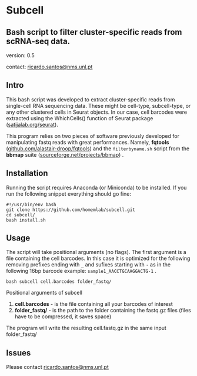 # Subcell
Bash script to filter cluster-specific reads from scRNA-seq data.
---------
version: 0.5

contact: <ricardo.santos@nms.unl.pt>

## Intro
This bash script was developed to extract cluster-specific reads from single-cell RNA sequencing data. These might be cell-type, subcell-type, or any other clustered cells in Seurat objects. In our case, cell barcodes were extracted using the WhichCells() function of Seurat package ([satijalab.org/seurat](https://link)).

This program relies on two pieces of software previously developed for manipulating fastq reads with great performances. Namely, **fqtools** ([github.com/alastair-droop/fqtools](https://link)) and the `filterbyname.sh` script from the **bbmap** suite ([sourceforge.net/projects/bbmap](https://link)) .


## Installation
Running the script requires Anaconda (or Miniconda) to be installed. If you run the following snippet everything should go fine:
```console
#!/usr/bin/env bash
git clone https://github.com/homemlab/subcell.git
cd subcell/
bash install.sh
```
## Usage
The script will take positional arguments (no flags). The first argument is a file containing the cell barcodes. In this case it is optimized for the following removing prefixes ending with `_` and sufixes starting with `-` as in the following 16bp barcode example:
`sample1_AACCTGCAAGGACTG-1` .

```console
bash subcell cell.barcodes folder_fastq/
```
Positional arguments of subcell
1. **cell.barcodes** - is the file containing all your barcodes of interest
2. **folder_fastq/** - is the path to the folder containing the fastq.gz files (files have to be compressed, it saves space)

The program will write the resulting cell.fastq.gz in the same input folder_fastq/

## Issues
Please contact <ricardo.santos@nms.unl.pt>
